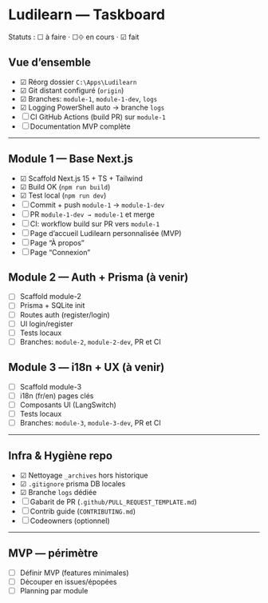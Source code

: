 ﻿# Ludilearn — Taskboard

Statuts : ☐ à faire · ☐⟐ en cours · ☑ fait

## Vue d’ensemble
- ☑ Réorg dossier `C:\Apps\Ludilearn`
- ☑ Git distant configuré (`origin`)
- ☑ Branches: `module-1`, `module-1-dev`, `logs`
- ☑ Logging PowerShell auto → branche `logs`
- ☐ CI GitHub Actions (build PR) sur `module-1`
- ☐ Documentation MVP complète

---

## Module 1 — Base Next.js
- ☑ Scaffold Next.js 15 + TS + Tailwind
- ☑ Build OK (`npm run build`)
- ☑ Test local (`npm run dev`)
- ☐ Commit + push `module-1` → `module-1-dev`
- ☐ PR `module-1-dev → module-1` et merge
- ☐ CI: workflow build sur PR vers `module-1`
- ☐ Page d’accueil Ludilearn personnalisée (MVP)
- ☐ Page “À propos”
- ☐ Page “Connexion”

## Module 2 — Auth + Prisma (à venir)
- ☐ Scaffold module-2
- ☐ Prisma + SQLite init
- ☐ Routes auth (register/login)
- ☐ UI login/register
- ☐ Tests locaux
- ☐ Branches: `module-2`, `module-2-dev`, PR et CI

## Module 3 — i18n + UX (à venir)
- ☐ Scaffold module-3
- ☐ i18n (fr/en) pages clés
- ☐ Composants UI (LangSwitch)
- ☐ Tests locaux
- ☐ Branches: `module-3`, `module-3-dev`, PR et CI

---

## Infra & Hygiène repo
- ☑ Nettoyage `_archives` hors historique
- ☑ `.gitignore` prisma DB locales
- ☑ Branche `logs` dédiée
- ☐ Gabarit de PR (`.github/PULL_REQUEST_TEMPLATE.md`)
- ☐ Contrib guide (`CONTRIBUTING.md`)
- ☐ Codeowners (optionnel)

---

## MVP — périmètre
- ☐ Définir MVP (features minimales)
- ☐ Découper en issues/épopées
- ☐ Planning par module
